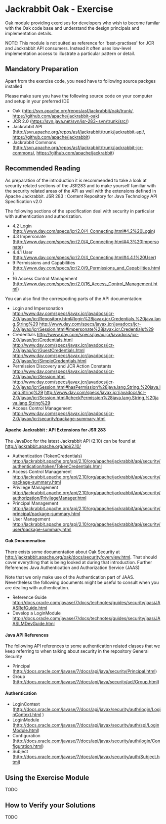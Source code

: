 <!--
   Licensed to the Apache Software Foundation (ASF) under one or more
   contributor license agreements.  See the NOTICE file distributed with
   this work for additional information regarding copyright ownership.
   The ASF licenses this file to You under the Apache License, Version 2.0
   (the "License"); you may not use this file except in compliance with
   the License.  You may obtain a copy of the License at

       http://www.apache.org/licenses/LICENSE-2.0

   Unless required by applicable law or agreed to in writing, software
   distributed under the License is distributed on an "AS IS" BASIS,
   WITHOUT WARRANTIES OR CONDITIONS OF ANY KIND, either express or implied.
   See the License for the specific language governing permissions and
   limitations under the License.
  -->

Jackrabbit Oak - Exercise
=======================================================

Oak module providing exercises for developers who wish to become familar with
the Oak code base and understand the design principals and implementation
details.

NOTE: This module is not suited as reference for 'best-practises' for JCR
and Jackrabbit API consumers. Instead it often uses low-level implementation
access to illustrate a particular pattern or detail.

Mandatory Preparation
---------------------

Apart from the exercise code, you need have to following source packges
installed

Please make sure you have the following source code on your computer and setup in your preferred IDE

- Oak (http://svn.apache.org/repos/asf/jackrabbit/oak/trunk/, https://github.com/apache/jackrabbit-oak)
- JCR 2.0 (https://svn.java.net/svn/jsr-283~svn/trunk/src/)
- Jackrabbit API (http://svn.apache.org/repos/asf/jackrabbit/trunk/jackrabbit-api/,  https://github.com/apache/jackrabbit)
- Jackrabbit Commons (http://svn.apache.org/repos/asf/jackrabbit/trunk/jackrabbit-jcr-commons/, https://github.com/apache/jackrabbit)


Recommended Reading
-------------------

As preparation of the introduction it is recommended to take a look at security related sections of the JSR283 and to make yourself familiar with the security related areas of the API as well with the extensions defined in Apache Jackrabbit.
JSR 283 : Content Repository for Java Technology API Specification v2.0

The following sections of the specification deal with security in particular with authentication and authorization.

- 4.2 Login (http://www.day.com/specs/jcr/2.0/4_Connecting.html#4.2%20Login)
- 4.3 Impersonate (http://www.day.com/specs/jcr/2.0/4_Connecting.html#4.3%20Impersonate)
- 4.4.1 User (http://www.day.com/specs/jcr/2.0/4_Connecting.html#4.4.1%20User)
- 9 Permissions and Capabilities (http://www.day.com/specs/jcr/2.0/9_Permissions_and_Capabilities.html)
- 16 Access Control Management (http://www.day.com/specs/jcr/2.0/16_Access_Control_Management.html)

You can also find the correspoding parts of the API documentation:

- Login and Impersonation
        http://www.day.com/specs/javax.jcr/javadocs/jcr-2.0/javax/jcr/Repository.html#login%28javax.jcr.Credentials,%20java.lang.String%29
        http://www.day.com/specs/javax.jcr/javadocs/jcr-2.0/javax/jcr/Session.html#impersonate%28javax.jcr.Credentials%29
- Credentials
        http://www.day.com/specs/javax.jcr/javadocs/jcr-2.0/javax/jcr/Credentials.html
        http://www.day.com/specs/javax.jcr/javadocs/jcr-2.0/javax/jcr/GuestCredentials.html
        http://www.day.com/specs/javax.jcr/javadocs/jcr-2.0/javax/jcr/SimpleCredentials.html
- Permission Discovery and JCR Action Constants
        http://www.day.com/specs/javax.jcr/javadocs/jcr-2.0/javax/jcr/Session.html
        http://www.day.com/specs/javax.jcr/javadocs/jcr-2.0/javax/jcr/Session.html#hasPermission%28java.lang.String,%20java.lang.String%29
        http://www.day.com/specs/javax.jcr/javadocs/jcr-2.0/javax/jcr/Session.html#checkPermission%28java.lang.String,%20java.lang.String%29
- Access Control Management
        http://www.day.com/specs/javax.jcr/javadocs/jcr-2.0/javax/jcr/security/package-summary.html

#### Apache Jackrabbit : API Extensions for JSR 283

The JavaDoc for the latest Jackrabbit API (2.10) can be found at http://jackrabbit.apache.org/api/2.10/

- Authentication (TokenCredentials)
    http://jackrabbit.apache.org/api/2.10/org/apache/jackrabbit/api/security/authentication/token/TokenCredentials.html
- Access Control Management
    http://jackrabbit.apache.org/api/2.10/org/apache/jackrabbit/api/security/package-summary.html
- Privilege Management
    http://jackrabbit.apache.org/api/2.10/org/apache/jackrabbit/api/security/authorization/PrivilegeManager.html
- Principal Management
    http://jackrabbit.apache.org/api/2.10/org/apache/jackrabbit/api/security/principal/package-summary.html
- User Management
    http://jackrabbit.apache.org/api/2.10/org/apache/jackrabbit/api/security/user/package-summary.html

#### Oak Documenation

There exists some documentation about Oak Security at http://jackrabbit.apache.org/oak/docs/security/overview.html. That should cover everything that is being looked at during that introduction.
Further References
Java Authentication and Authorization Service (JAAS)

Note that we only make use of the Authentication part of JAAS. Nevertheless the following documents might be useful to consult when you are dealing with authentication.

- Reference Guide
    http://docs.oracle.com/javase/7/docs/technotes/guides/security/jaas/JAASRefGuide.html
- Develop a LoginModule
    http://docs.oracle.com/javase/7/docs/technotes/guides/security/jaas/JAASLMDevGuide.html

#### Java API References

The following API references to some authentication related classes that we keep referring to when talking about security in the repository
General Security

- Principal (http://docs.oracle.com/javase/7/docs/api/java/security/Principal.html)
- Group (http://docs.oracle.com/javase/7/docs/api/java/security/acl/Group.html)

#### Authentication

- LoginContext (http://docs.oracle.com/javase/7/docs/api/javax/security/auth/login/LoginContext.html )
- LoginModule (http://docs.oracle.com/javase/7/docs/api/javax/security/auth/spi/LoginModule.html)
- Configuration (http://docs.oracle.com/javase/7/docs/api/javax/security/auth/login/Configuration.html)
- Subject (http://docs.oracle.com/javase/7/docs/api/javax/security/auth/Subject.html)


Using the Exercise Module
-------------------------

TODO

How to Verify your Solutions
----------------------------

TODO
